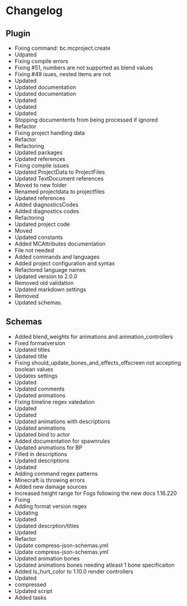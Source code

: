 # Changelog

## Plugin

- Fixing command: bc.mcproject.create
- Udpated
- Fixing compile errors
- Fixing #51, numbers are not supported as blend values
- Fixing #49 isues, nested items are not
- Updated
- Updated documentation
- Updated documentation
- Updated
- Updated
- Updated
- Stopping documentents from being processed if ignored
- Refactor
- Fixing project handling data
- Refactor
- Refactoring
- Updated packages
- Updated references
- Fixing compile issues
- Updated ProjectData to ProjectFiles
- Updated TextDocument references
- Moved to new folder
- Renamed projectdata to projectfiles
- Updated references
- Added diagnosticsCodes
- Added diagnostics codes
- Refactoring
- Updated project code
- Moved
- Updated constants
- Added MCAttributes documentation
- File not needed
- Added commands and languages
- Added project configuration and syntax
- Refactored language names
- Updated version to 2.0.0
- Removed old validation
- Updated markdown settings
- Removed
- Updated schemas.

## Schemas

- Added blend_weights for animations and animation_controllers
- Fixed formatversion
- Updated titles
- Updated title
- Fixing should_update_bones_and_effects_offscreen not accepting boolean values
- Updates settings
- Updated
- Updated comments
- Updated animations
- Fixing timeline regex valedation
- Updated
- Updated
- Updated animations with descriptions
- Updated animations
- Updated bind to actor
- Added documentation for spawnrules
- Updated animations for BP
- Filled in descriptions
- Updated descriptions
- Updated
- Adding command regex patterns
- Minecraft is throwing errors
- Added new damage sources
- Increased height range for Fogs following the new docs 1.16.220
- Fixing
- Adding format version regex
- Updating
- Updated
- Updated descrption/titles
- Updated
- Refactor
- Update compress-json-schemas.yml
- Update compress-json-schemas.yml
- Updated animation bones
- Updated animations bones needing atleast 1 bone specificaiton
- Added Is_hurt_color to 1.10.0 render controllers
- Updated
- compressed
- Updated script
- Added tasks
